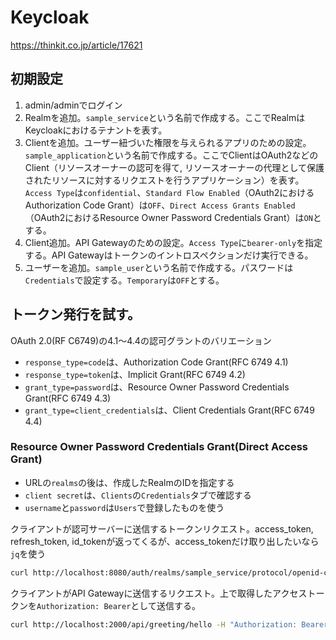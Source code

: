 # Keycloak

https://thinkit.co.jp/article/17621

## 初期設定

1. admin/adminでログイン
2. Realmを追加。`sample_service`という名前で作成する。ここでRealmはKeycloakにおけるテナントを表す。
3. Clientを追加。ユーザー紐づいた権限を与えられるアプリのための設定。`sample_application`という名前で作成する。ここでClientはOAuth2などのClient（リソースオーナーの認可を得て, リソースオーナーの代理として保護されたリソースに対するリクエストを行うアプリケーション）を表す。`Access Type`は`confidential`、`Standard Flow Enabled`（OAuth2におけるAuthorization Code Grant）は`OFF`、`Direct Access Grants Enabled`（OAuth2におけるResource Owner Password Credentials Grant）は`ON`とする。
4. Client追加。API Gatewayのための設定。`Access Type`に`bearer-only`を指定する。API Gatewayはトークンのイントロスペクションだけ実行できる。
5. ユーザーを追加。`sample_user`という名前で作成する。パスワードは`Credentials`で設定する。`Temporary`は`OFF`とする。


## トークン発行を試す。

OAuth 2.0(RF C6749)の4.1～4.4の認可グラントのバリエーション

- `response_type=code`は、Authorization Code Grant(RFC 6749 4.1)
- `response_type=token`は、Implicit Grant(RFC 6749 4.2)
- `grant_type=password`は、Resource Owner Password Credentials Grant(RFC 6749 4.3)
- `grant_type=client_credentials`は、Client Credentials Grant(RFC 6749 4.4)

### Resource Owner Password Credentials Grant(Direct Access Grant)

- URLの`realms`の後は、作成したRealmのIDを指定する
- `client secret`は、`Clients`の`Credentials`タブで確認する
- `username`と`password`は`Users`で登録したものを使う

クライアントが認可サーバーに送信するトークンリクエスト。access_token, refresh_token, id_tokenが返ってくるが、access_tokenだけ取り出したいなら`jq`を使う

```bash
curl http://localhost:8080/auth/realms/sample_service/protocol/openid-connect/token -d "grant_type=password&client_id=sample_application&client_secret=<client_secret>&username=sample_user&password=<password>&scope=openid | jq '.access_token'"
```

クライアントがAPI Gatewayに送信するリクエスト。上で取得したアクセストークンを`Authorization: Bearer`として送信する。

```bash
curl http://localhost:2000/api/greeting/hello -H "Authorization: Bearer <access_token>"
```
